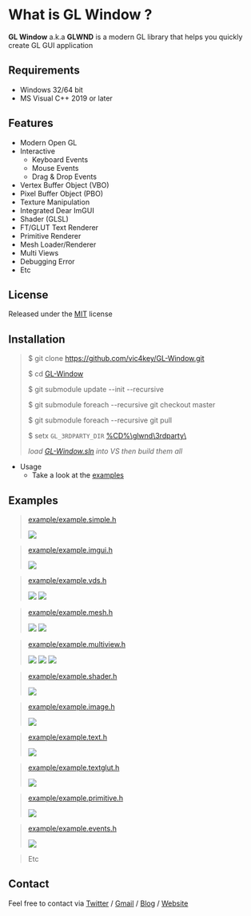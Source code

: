 
# What is GL Window ?

**GL Window** a.k.a **GLWND** is a modern GL library that helps you quickly create GL GUI application

## Requirements

* Windows 32/64 bit
* MS Visual C++ 2019 or later

## Features
* Modern Open GL
* Interactive
  * Keyboard Events
  * Mouse Events
  * Drag & Drop Events
 * Vertex Buffer Object (VBO)
 * Pixel Buffer Object (PBO)
 * Texture Manipulation
 * Integrated Dear ImGUI
 * Shader (GLSL)
 * FT/GLUT Text Renderer
 * Primitive Renderer
 * Mesh Loader/Renderer
 * Multi Views
 * Debugging Error
 * Etc

## License

Released under the [MIT](LICENSE.md) license

## Installation

>$ git clone https://github.com/vic4key/GL-Window.git
>
>$ cd [GL-Window](https://github.com/vic4key/GL-Window)
>
>$ git submodule update --init --recursive
>
>$ git submodule foreach --recursive git checkout master
>
>$ git submodule foreach --recursive git pull
>
>$ setx `GL_3RDPARTY_DIR` [%CD%\\glwnd\\3rdparty\\](https://github.com/vic4key/gl-3rdparty)
>
> *load [GL-Window.sln](https://github.com/vic4key/GL-Window/blob/master/GL-Window.sln) into VS then build them all*

* Usage
	* Take a look at the [examples](example)

## Examples

>[example/example.simple.h](example/example.simple.h)
>
>![](screenshots/example.simple.png?)

>[example/example.imgui.h](example/example.imgui.h)
>
>![](screenshots/example.imgui.png?)

>[example/example.vds.h](example/example.vds.h)
>
>![](screenshots/example.vds-2a.png?)
>![](screenshots/example.vds-4a.png?)

>[example/example.mesh.h](example/example.mesh.h)
>
>![](screenshots/example.mesh-1.png?)
>![](screenshots/example.mesh-2.png?)

>[example/example.multiview.h](example/example.multiview.h)
>
>![](screenshots/example.multiview-2x2.png?)
>![](screenshots/example.multiview-2x1.png?)
>![](screenshots/example.multiview-1x2.png?)

>[example/example.shader.h](example/example.shader.h)
>
>![](screenshots/example.shader.png?)

>[example/example.image.h](example/example.image.h)
>
>![](screenshots/example.image.png?)

>[example/example.text.h](example/example.text.h)
>
>![](screenshots/example.text.png?)

>[example/example.textglut.h](example/example.textglut.h)
>
>![](screenshots/example.textglut.png?)

>[example/example.primitive.h](example/example.primitive.h)
>
>![](screenshots/example.primitive.png?)

>[example/example.events.h](example/example.events.h)
>
>![](screenshots/example.events.png?)

>Etc

## Contact
Feel free to contact via [Twitter](https://twitter.com/vic4key) / [Gmail](mailto:vic4key@gmail.com) / [Blog](https://blog.vic.onl/) / [Website](https://vic.onl/)